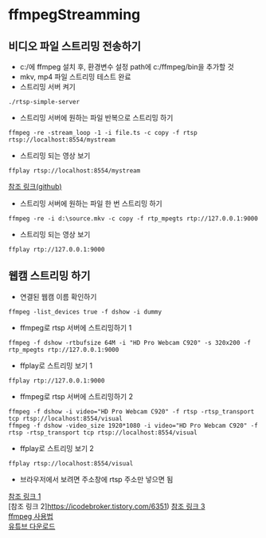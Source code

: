 # ffmpegStreamming

## 비디오 파일 스트리밍 전송하기  
- c:/에 ffmpeg 설치 후, 환경변수 설정 path에 c:/ffmpeg/bin을 추가할 것
- mkv, mp4 파일 스트리밍 테스트 완료  
- 스트리밍 서버 켜기  
```
./rtsp-simple-server
```

- 스트리밍 서버에 원하는 파일 반복으로 스트리밍 하기  
```
ffmpeg -re -stream_loop -1 -i file.ts -c copy -f rtsp rtsp://localhost:8554/mystream
```

- 스트리밍 되는 영상 보기  
```
ffplay rtsp://localhost:8554/mystream
```
[참조 링크(github)](https://github.com/aler9/rtsp-simple-server)  


- 스트리밍 서버에 원하는 파일 한 번 스트리밍 하기  
```
ffmpeg -re -i d:\source.mkv -c copy -f rtp_mpegts rtp://127.0.0.1:9000
```

- 스트리밍 되는 영상 보기  
```
ffplay rtp://127.0.0.1:9000
```


## 웹캠 스트리밍 하기  
- 연결된 웹캠 이름 확인하기  
```
ffmpeg -list_devices true -f dshow -i dummy  
```
- ffmpeg로 rtsp 서버에 스트리밍하기 1  
```
ffmpeg -f dshow -rtbufsize 64M -i "HD Pro Webcam C920" -s 320x200 -f rtp_mpegts rtp://127.0.0.1:9000
```

- ffplay로 스트리밍 보기 1  
```
ffplay rtp://127.0.0.1:9000
```

- ffmpeg로 rtsp 서버에 스트리밍하기 2  
```
ffmpeg -f dshow -i video="HD Pro Webcam C920" -f rtsp -rtsp_transport tcp rtsp://localhost:8554/visual
ffmpeg -f dshow -video_size 1920*1080 -i video="HD Pro Webcam C920" -f rtsp -rtsp_transport tcp rtsp://localhost:8554/visual
```

- ffplay로 스트리밍 보기 2  
```
ffplay rtsp://localhost:8554/visual
```
- 브라우저에서 보려면 주소창에 rtsp 주소만 넣으면 됨  


[참조 링크 1](https://icodebroker.tistory.com/6350)  
[참조 링크 2]https://icodebroker.tistory.com/6351)
[참조 링크 3](https://realapril.tistory.com/41)  
[ffmpeg 사용법](https://peche326.tistory.com/58)   
[유튜브 다운로드](https://mrs0m30n3.github.io/youtube-dl-gui/)  
